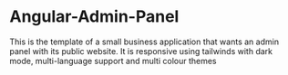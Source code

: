 # Angular-Admin-Panel
This is the template of a small business application that wants an admin panel with its public website. It is responsive using tailwinds with dark mode, multi-language support and multi colour themes
